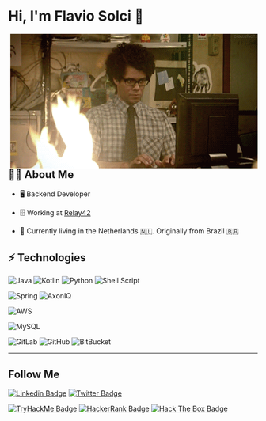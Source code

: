 # Hi, I'm Flavio Solci 👋

<img align='right' src="images/it-crowd.gif" width="500">

## 🧑‍💻 About Me

- 🖥 Backend Developer

- 🗄 Working at [Relay42](https://relay42.com/)

- 🏡 Currently living in the Netherlands 🇳🇱. Originally from Brazil 🇧🇷

## ⚡ Technologies

![Java](https://img.shields.io/badge/Java-ED8B00?style=for-the-badge&logo=java&logoColor=white)
![Kotlin](https://img.shields.io/badge/Kotlin-0095D5?&style=for-the-badge&logo=kotlin&logoColor=white)
![Python](https://img.shields.io/badge/Python-14354C?style=for-the-badge&logo=python&logoColor=white)
![Shell Script](https://img.shields.io/badge/Shell_Script-121011?style=for-the-badge&logo=gnu-bash&logoColor=white)

![Spring](https://img.shields.io/badge/Spring-6DB33F?style=for-the-badge&logo=spring&logoColor=white)
![AxonIQ](https://img.shields.io/badge/AxonIQ-E34F26?style=for-the-badge&logoColor=white&link=https://www.axoniq.io/)

![AWS](https://img.shields.io/badge/AWS-232F3E?style=for-the-badge&logo=amazon-aws&logoColor=white)

![MySQL](https://img.shields.io/badge/MySQL-00000F?style=for-the-badge&logo=mysql&logoColor=white)

![GitLab](https://img.shields.io/badge/GitLab-330F63?style=for-the-badge&logo=gitlab&logoColor=white)
![GitHub](https://img.shields.io/badge/GitHub-100000?style=for-the-badge&logo=github&logoColor=white)
![BitBucket](https://img.shields.io/badge/Bitbucket-330F63?style=for-the-badge&logo=bitbucket&logoColor=white)

---

## Follow Me

[![Linkedin Badge](https://img.shields.io/badge/-flaviosolci-0077B5?style=for-the-badge&logo=linkedin&logoColor=white&link=https://www.linkedin.com/in/flaviosolci/)](https://www.linkedin.com/in/flaviosolci/)
[![Twitter Badge](https://img.shields.io/badge/@flaviosolci-1DA1F2?style=for-the-badge&logo=twitter&logoColor=white)](https://twitter.com/intent/follow?screen_name=flaviosolci "Follow on Twitter")

[![TryHackMe Badge](https://img.shields.io/badge/-simpleduck-212C42?style=for-the-badge&logo=TryHackMe&logoColor=white&link=https://tryhackme.com/p/simpleduck)](https://tryhackme.com/p/simpleduck)
[![HackerRank Badge](https://img.shields.io/badge/-flavio_solci-00EA64?style=for-the-badge&logo=HackerRank&logoColor=white&link=https://www.hackerrank.com/flavio_solci)](https://www.hackerrank.com/flavio_solci)
[![Hack The Box Badge](https://img.shields.io/badge/-huntingthings-9FEF00?style=for-the-badge&logo=HackerRank&logoColor=white&link=https://app.hackthebox.com/profile/518584)](https://app.hackthebox.com/profile/518584)
